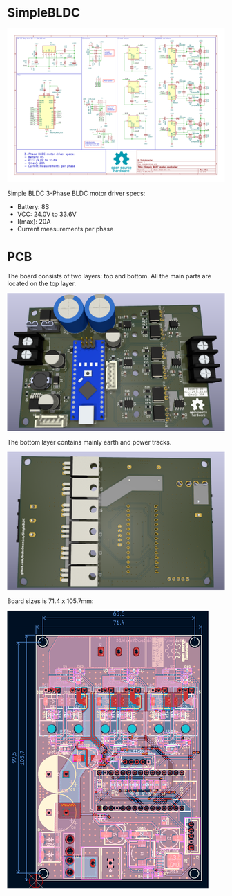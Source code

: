 # SimpleBLDC

![BLDC motor driver schematic](https://raw.githubusercontent.com/techn0man1ac/SimpleBLDC/refs/heads/main/PCB/IMGs/Schematic.png)

Simple BLDC 3-Phase BLDC motor driver specs:
- Battery: 8S 
- VCC: 24.0V to 33.6V
- I(max): 20A 
- Сurrent measurements per phase

# PCB

The board consists of two layers: top and bottom. All the main parts are located on the top layer.

![Face PCB side](https://raw.githubusercontent.com/techn0man1ac/SimpleBLDC/refs/heads/main/PCB/IMGs/PCB_face.png)

The bottom layer contains mainly earth and power tracks.

![The PCB bottom laye](https://raw.githubusercontent.com/techn0man1ac/SimpleBLDC/refs/heads/main/PCB/IMGs/PCB_back.png)

Board sizes is 71.4 x 105.7mm:

![BLDC motor driver schematic](https://raw.githubusercontent.com/techn0man1ac/SimpleBLDC/refs/heads/main/PCB/IMGs/PCB_sizes.png)


